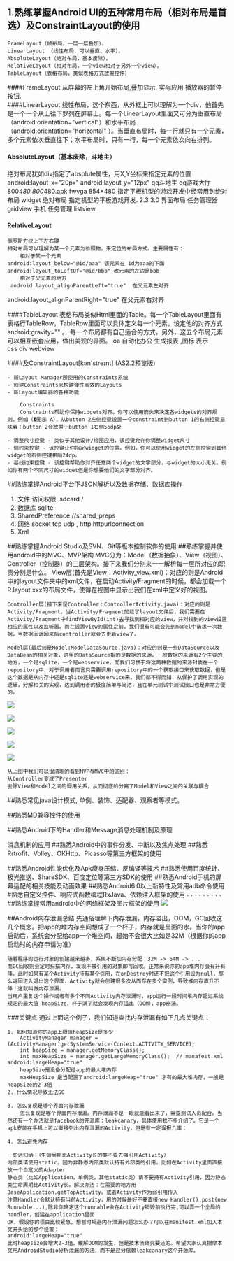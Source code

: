 ## 1.熟练掌握Android UI的五种常用布局（相对布局是首选）及ConstraintLayout的使用
	FrameLayout（帧布局，一层一层叠加），
	LinearLayout （线性布局，可以垂直、水平），
	AbsoluteLayout（绝对布局，基本废除），
	RelativeLayout（相对布局，一个view相对于另外一个view），
	TableLayout（表格布局，类似表格方式放置控件）
####FrameLayout
    从屏幕的左上角开始布局,叠加显示, 实际应用 播放器的暂停按钮.    
####LinearLayout
线性布局，这个东西，从外框上可以理解为一个div，他首先是一个一个从上往下罗列在屏幕上。每一个LinearLayout里面又可分为垂直布局
（android:orientation="vertical"）和水平布局（android:orientation="horizontal" 
）。当垂直布局时，每一行就只有一个元素，多个元素依次垂直往下；水平布局时，只有一行，每一个元素依次向右排列。
#### AbsoluteLayout（基本废除，斗地主）
绝对布局犹如div指定了absolute属性，用X,Y坐标来指定元素的位置android:layout_x="20px" 
android:layout_y="12px" 
qq斗地主 qq游戏大厅 800*480 800*480.apk  fwvga  854*480 
指定平板机型的游戏开发中经常用到绝对布局  widget 绝对布局 
指定机型的平板游戏开发. 2.3 3.0 
界面布局  任务管理器 gridview 
手机 任务管理 listview 

#### RelativeLayout
	俄罗斯方块上下左右键
    相对布局可以理解为某一个元素为参照物，来定位的布局方式。主要属性有：
        相对于某一个元素
    android:layout_below="@id/aaa" 该元素在 id为aaa的下面
    android:layout_toLeftOf="@id/bbb" 改元素的左边是bbb
        相对于父元素的地方
     android:layout_alignParentLeft="true"  在父元素左对齐
android:layout_alignParentRight="true" 在父元素右对齐

####TableLayout <table>
	表格布局类似Html里面的Table。每一个TableLayout里面有表格行TableRow，TableRow里面可以具体定义每一个元素，设定他的对齐方式 android:gravity="" 。
	每一个布局都有自己适合的方式，另外，这五个布局元素可以相互嵌套应用，做出美观的界面。
	oa  自动化办公 生成报表 ,图标 表示  
	css div 
	webview 

####及ConstraintLayout[kən'streɪnt] (AS2.2预览版)

	- 新Layout Manager所使用的Constraints系统
	- 创建Constraints来构建弹性高效的Layouts
	- 新Layout编辑器的各种功能
		
		Constraints
		Constraints帮助你保持widgets对齐。你可以使用箭头来决定各widgets的对齐规则。例如（�图示 A），从button 2左侧控键设置一个constraint到button 1的右侧控键意味着：button 2会放置于button 1右侧56dp处	   
		
	- 调整尺寸控键 - 类似于其他设计/绘图应用，该控键允许你调整widget尺寸
	- 侧约束控键 - 该控键让你指定widget的位置。例如，你可以使用widget的左侧控键到其他widget的右侧控键相隔24dp。
	- 基线约束控键 - 该控键帮助你对齐任意两个widget的文字部分，与widget的大小无关。例如你有两个不同尺寸的widget但是你想要他们的文字部分对齐。


##熟练掌握Android平台下JSON解析以及数据存储、数据库操作
1. 文件  访问权限.  sdcard <data>/<data>
2. 数据库 sqlite 
3. SharedPreference  <data>/<data>/shared_preps
4. 网络  socket tcp udp , http httpurlconnection 
5. Xml


##熟练掌握Android Studio及SVN、Git等版本控制软件的使用
##熟练掌握并使用android中的MVC、MVP架构
	MVC分为：Model（数据抽象）、View（视图）、Controller（控制器）的三层架构。接下来我们分别来一一解析每一层所对应的职责分别是什么。
	View层(首先是View：Activity_view.xml)：对应的则是Android中的layout文件夹中的xml文件，在启动Activity/Fragment的时候，都会加载一个R.layout.xxx的布局文件，使得在视图中显示出我们在xml中定义好的视图。
	
	Controller层(接下来是Controller：ControllerActivity.java)：对应的则是Activity/Fragment。当Activity/Fragment加载了layout文件后，我们需要在Activity/Fragment中findViewById(int)去寻找到相对应的view，并对找到的view设置相应的属性以及监听器。而在设置view的属性之前，我们很有可能会先到model中请求一次数据，当数据回调回来后controller就会去更新view了。
	
	Model层(最后则是Model:ModelDataSource.java)：对应的则是一些DataSource以及DataBean的相关对象，这里的DataSource指的是数据的来源。一般数据的来源有2个主要的地方，一个是sqlite，一个是webservice，而我们习惯于将这两种数据的来源封装在一个repository中，对于调用者而言只需要调用repository中的一个获取接口来获取数据，但是这个数据是从内存中还是sqlite还是webservice来，我们都不得而知，从保护了调用实现的逻辑，分解相关的实现，达到调用者的极度简单与简洁，且在单元测试中测试接口也是非常方便的。

![](https://i.imgur.com/uwRd6bK.png)

![](https://i.imgur.com/geBRrlZ.png)

![](https://i.imgur.com/oMYj5cM.png)

![](https://i.imgur.com/Nbpbtmd.png)

![](https://i.imgur.com/yZcdY7L.png)

	从上图中我们可以很清晰的看到MVP与MVC中的区别：
	从Controller变成了Presenter
	去除View和Model之间的调用关系，从而彻底的分离了Model和View之间的关联与耦合
##熟悉常见java设计模式, 单例、装饰、适配器、观察者等模式。

##熟悉MD兼容控件的使用

##熟悉Android下的Handler和Message消息处理机制及原理


消息机制的应用
##熟悉Android中的事件分发、中断以及焦点处理
##熟悉Rrtrofit、Volley、OKHttp、Picasso等第三方框架的使用

##熟悉Android性能优化及Apk瘦身压缩、反编译等技术
##熟悉使用百度统计、极光推送、ShareSDK、百度定位等第三方SDK的使用
##熟悉Android手机的屏幕适配的相关技能及动画效果
##熟悉Android6.0以上新特性及常用adb命令使用
#熟悉自定义控件、响应式函数编程RxJava、依赖注入框架的使用¬¬¬¬¬¬¬¬¬
##熟练掌握常用android中的网络框架及图片框架的使用
![](https://i.imgur.com/Z3V4zWa.png)

##Android内存泄漏总结
先通俗理解下内存泄漏，内存溢出，OOM，GC回收这几个概念。把app的堆内存空间想成了一个杯子，内存就是里面的水。当你的app启动后，系统会分配给app一个堆空间，起始不会很大比如是32M（根据你的app启动时的内存申请为准）

	随着程序的运行对象的创建越来越多，系统不断加内存分配：32M -> 64M -> ...
	而GC回收则会定时扫描内存，发现不被引用的对象即可回收。正常来说你的app堆内存会有升有降。此时如果有某个Activity持有某个引用，在onDestroy时还不把这个引用设为null，那么返回进入退出这个界面，Activity就会创建很多次从而存在多个实例，导致堆内存直升不降！这就叫做内存泄漏。
	当用户重复这个操作或者有多个不同Activity内存泄漏时，app运行一段时间堆内存超过系统规定的最大值 heapSize，杯子满了就会发现内存溢出（OOM），app崩溃。
###关键点
	通过上面这个例子，我们知道查找内存泄漏有如下几点关键点：

	1. 如何知道你的app上限值heapSize是多少
		ActivityManager manager = (ActivityManager)getSystemService(Context.ACTIVITY_SERVICE);
		int heapSize = manager.getMemoryClass();
		int maxHeapSize = manager.getLargeMemoryClass();  // manafest.xml   android:largeHeap="true"
		heapSize是设备分配给app的最大堆内存
		maxHeapSize 是当配置了android:largeHeap="true" 才有的最大堆内存，一般是heapSize的2-3倍
	2. 什么情况导致无法GC

	3. 怎么复现是哪个界面内存泄漏
		怎么复现是哪个界面内存泄漏。内存泄漏不是一眼就能看出来了，需要测试人员配合。当然还有一个办法就是facebook的开源库：leakcanary，具体使用我不多介绍了。它是一个apk安装在手机上可以直接列出内存泄漏的Activity，但是有一定误报几率：

	4. 怎么避免内存

	一句话归纳：（生命周期比Activity长的类不要去强引用Activity）
	内部类请使用static，因为非静态内部类默认持有外部类的引用，比如在Activity里面直接放一个自定义的Adapter
	静态类（比如Application，单例类，其他static类）请不要持有Activity引用，因为静态类生命周期比Activity长。解决办法：在需要的地方用BaseApplication.getTopActivity。或者Activity作为弱引用传入
	注意Handler会默认持有当前Activity，用的时候最好不要直接new Handler().post(new Runnable...),除非你确定这个runnable会在Activity销毁前执行完,可以弄一个全局的handler，创建在application里面
	OK，假设你的项目比较紧急，想暂时规避内存泄漏问题怎么办？可以在manifest.xml加入本文开头给的那个设置：
	android:largeHeap="true"
	此时heapsize会增大2-3倍，缓解OOM的发生，但是技术债终究要还的。希望大家认真揣摩本文用AndroidStudio分析泄漏的方法，而不是过分依赖leakcanary这个开源库。